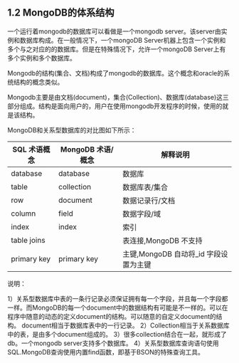 ## 1.2 MongoDB的体系结构

一个运行着mongodb的数据库可以看做是一个mongodb server。该server由实例和数据库构成。在一般情况下，一个mongoDB Server机器上包含一个实例和多个与之对应的的数据库。但是在特殊情况下，允许一个mongoDB Server上有多个实例和多个数据库。

Mongodb的结构(集合、文档)构成了mongodb的数据库。这个概念和oracle的系统结构的概念类似。

Mongodb主要是由文档(document)，集合(Collection)、数据库(database)这三部分组成。结构是面向用户的，用户在使用mongodb开发程序的时候，使用的就是该结构。 

MongoDB和关系型数据库的对比图如下所示：


| SQL 术语概念 | MongoDB 术语/概念 | 解释说明                     |
| ------------ | ----------------- | ---------------------------- |
| database     | database          | 数据库                       |
| table        | collection        | 数据库表/集合                |
| row          | document          | 数据记录行/文档              |
| column       | field             | 数据字段/域                  |
| index        | index             | 索引                         |
| table joins  |                   | 表连接,MongoDB 不支持        |
| primary key  | primary key       | 主键,MongoDB 自动将_id 字段设置为主键 |


说明：

1）关系型数据库中表的一条行记录必须保证拥有每一个字段，并且每一个字段都一样。而MongoDB的每一个document中的数据结构有可能是不一样的。可以在程序中随意的动态的定义document的结构。可以随意的自定义document的结构。 document相当于数据库表中的一行记录。
2）Collection相当于关系数据库中的表，是由多个document组成的。
3）很多collection结合在一起，就形成了db。一个mongodb server支持多个数据库。
4）关系型数据库查询语句使用SQL.MongoDB查询使用内置find函数，即基于BSON的特殊查询工具。




















